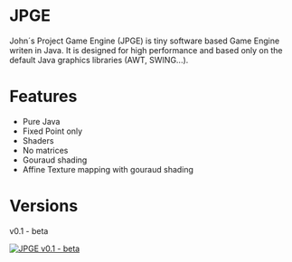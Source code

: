 # JPGE
John´s Project Game Engine (JPGE) is tiny software based Game Engine writen in Java. It is designed for high performance and based only on the default Java graphics libraries (AWT, SWING...).

# Features
* Pure Java
* Fixed Point only
* Shaders
* No matrices
* Gouraud shading
* Affine Texture mapping with gouraud shading

# Versions
v0.1 - beta

[![JPGE v0.1 - beta](http://www.salomon-united.com/john/JPGE-v0.1.jpg)](https://www.youtube.com/watch?v=LnPAomKeT5o&t=1s)
